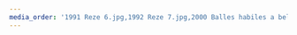 ```yaml
---
media_order: '1991 Reze 6.jpg,1992 Reze 7.jpg,2000 Balles habiles a belleville 3.jpg,2001 Bigoud N Jongle 2 - Thorigne-Fouillard.jpg,2002 Balles habiles a Belleville 5.jpg,2002 Bigoud N Jongle 3 - Vezin le Coquet.jpg,2002 Boudu.jpg,2003 Balles habiles a Belleville (photo).JPG,2003 Boudu.jpg,2003 Carvin 5e.jpg,2003 Carvin 5e 2.jpg,2003 Nonville.jpg,2003 Rencontre de Jongleurs - St Priest Ligoure.jpg,2004 Boudu.jpg,2004 Carvin 27e EJC.jpg,2004 Rencontre de jongleurs - St Priest Ligoure.jpg,2005 Balles habiles a Belleville.jpg,2005 Bordeaux - Jubil a jongle.jpg,2005 Boudu.jpg,2005 Chambery - Turlututu 4.jpg,2005 Nantes.jpg,2005 Nonville.jpg,2005 Rencontre de Jongleurs - St Priest Ligoure.JPG,2006 Affiche gluhwein1.jpg,2006 Balles habiles a Belleville.jpg,2006 Bordeaux - Jubil a Jongle.jpg,2006 Boudu.jpg,2006 Nantes.jpg,2006 Nantes Fly.jpg,2006 Nonville.jpg,2006 Tartajongle Vire.jpg,2007 Affiche gluhwein2.jpg,2007 Balle Habile a Belleville.jpg,2007 Bigoud N Jongle 6 - Vezin le Coquet.jpg,2007 Bordeaux - Passe la balle 1.jpg,2007 Boudu.jpg,2007 Faya.jpg,2007 Nantes.jpg,2007 Nonville.jpg,2007 Porspoder.png,2007 Rencontre de Jongleurs - St Priest Ligoure.jpg,2007 Strasbourg Hopla.jpg,2007 Tartajongle Ouistreham.jpg,2008 Affiche gluhwein3.jpg,2008 balle habile a Belleville.jpg,2008 Bigoud N Jongle 7 - Vezin le Coquet.jpg,2008 Boudu.jpg,2008 Carvin 10 - 1ere CFJ.jpg,2008 Circada.JPG,2008 EMTJ.jpg,2008 Faya.jpg,2008 Nonville.jpg,2008 Rencontre de Jongleurs - St Priest Ligoure.jpg,2008 SceneOuverte_Nantes.jpg,2008 Strasbourg Hopla.jpg,2008 Tartajongle Cherbourg.jpg,2009 Belleville Paris 100 Balles.jpg,2009 Bigoud N Jongle 8 - Vezin le Coquet.jpg,2009 Bordeaux - Passe la balle 2.jpg,2009 Carvin 11 - 2e CFJ.jpg,2009 EMTJ.jpg,2009 Faya.jpg,2009 Miniboudu.jpg,2009 Nonville.jpg,2009 SceneOuverte_Nantes.jpg,2009 Tartajongle Bagnoles.jpg,2009 Tours - 1 tours de pass pass.jpg,2009 visuel.jpg,2009 Visuel 2.jpg,2009 visuel 3.jpg,2010 Affiche gluhwein5.jpg,2010 Boudu.jpg,2010 Carvin 12.jpg,2010 Chambery - Turlututu 9.jpg,2010 EMTJ.jpg,2010 Jongle precise 4 (Precy sur Oise).jpg,2010 Nonville.jpg,2010 Poitiers Prohibition 9.jpg,2010 Rencontre de Jongleurs - St Priest Ligoure.jpg,2010 Strasbourg Hopla.jpg,2010 Tartajongle Dives.jpg,2010 West Coast convention - 3e CFJ.jpg,2011 - EMTJ.JPG,2011 Affiche gluhwein6.jpg,2011 Arts Haches 2e.jpg,2011 Bigoud N Jongle 10 - Vezin le Coquet - 4e CFJ.jpg,2011 Boudu.jpg,2011 Carvin 13.jpg,2011 Chambery - Turlututu 10.jpg,2011 Convention du bout du monde Brest.jpg,2011 Lyon -Au Bout Des Doigts 1.jpg,2011 Nar Rozho 3e.jpg,2011 Nonville.jpg,2011 Passe la Jongle a tes Voisins 1.jpg,2011 Poitiers Cowboys 10.jpg,2011 Poitiers Indiens 10.jpg,2011 Tartajongle Ouistreham.jpg,2012 affiche arts haches.jpg,2012 affiche gluhwein7.jpg,2012 Bigoud N Jongle 11 - Vezin le Coquet.jpg,2012 Boudu la Jongle 11 - Toulouse - 5e CFJ.jpg,2012 Chambery - Turlututu 11.jpg,2012 EMTJ.jpg,2012 Faibuli fest - St Priest Ligoure.jpg,2012 Jonglagogo (Troyes) 13.jpg,2012 Jonglibre - Bou 15.jpg,2012 Jonglissimo.jpg,2012 Jongl_O Pais - Vanosc 1.jpg,2012 Lyon -Au Bout Des Doigts 2.jpg,2012 nuits des troubadours.png,2012 OriantAJongle.JPG,2012 Passe la Jongle a tes Voisins 2.jpg,2012 Poitiers Freaks 11.jpg,2012 Tartajongle Beaumont.jpg,2013 Affiche gluhwein8.jpg,2013 Bordeaux - Passe la balle 6.jpg,2013 Boudu la Jongle 12 - Toulouse  - 38e EJC.jpg,2013 Jonglagogo (Troyes) 14.jpg,2013 Jonglibre - Bou 16.jpg,2013 Lyon - Au Bout Des Doigts 3.jpg,2013 Nancy - Bibasse 1.jpg,2013 Na Rozho.jpg,2013 Nonville Le jongleur est dans le pre 13.jpg,2013 Poitiers Pirates 12.jpg,2013 Tartajongle - Agneaux 8.jpg,2013 Tours - 2 tours de pass pass.jpg,2013 Vernoux- Prends ton pied des deux mains 1.jpg,2014 Affiche gluhwein9.jpg,2014 Bigoud N Jongle 12 - Vezin le Coquet.jpg,2014 Bordeaux - Passe la balle 7.jpg,2014 Jonglibre - Bou 17.jpg,2014 Jonglissimo.jpg,2014 Jongl_O Pais - Vanosc 2.jpg,2014 Lyon -Au Bout Des Doigts 4.jpg,2014 Nancy - Bibass 2 recto.jpg,2014 Nancy - Bibasse 2 verso.jpg,2014 Poitiers Super Heros (6e CFJ) 13.jpg,2014 Tours - 3 tour de pass-pass.jpg,2015 Affiche gluhwein10.jpg,2015 Angers - En Maine ta jongle 6.jpg,2015 Bigoud N Jongle 13 - Vezin le Coquet.jpg,2015 Bordeaux - Passe la balle 8.jpg,2015 CFJ 07(2015).jpg,2015 Jonglagogo (Troyes) 15.jpg,2015 jonglibre - Bou 18.jpg,2015 La laiterie.jpg,2015 Lyon -Au Bout Des Doigts 5.jpg,2015 Marseille jongle en tong.jpg,2015 Nancy - Bibasse 3.jpg,2015 Nonville Le jongleur est dans le pre 14.jpg,2015 Poitiers Steam Punk 14.jpg,2015 Vernoux - Prends ton ied des deux mains 2.jpg,2015 West Coast 2 Tous a l_ouest.png,2016 Affiche Gluhwein11.jpg,2016 Bigoud N Jongle 14 - Vezin le Coquet.jpg,2016 Carpentras - Jongle en Zik 0.jpg,2016 Jonglagogo (Troyes) 16.jpg,2016 Jongl_O Pais - Vanosc 3 - 8e CFJ.jpg,2016 Lyon -Au Bout Des Doigts 6.jpg,2016 Nancy - Bibasse 4.jpg,2016 Poitiers Jungle 15.jpg,2016 Tours - 4 tour de pass-pass.jpg,2016 West Coast Tous a l_envers.png,2017 Affiche Gluhwein12.jpg,2017 affiche jongleur est dans le pre.jpg,2017 affiche_cpj.jpg,2017 Bigoud N Jongle 15 - Vezin le Coquet.jpg,2017 Boudu la jongle 16 - Toulouse.jpg,2017 Carpentras - Jongle en Zik 1.jpg,2017 Chambery - Turlututu 12.jpg,2017 Cir_convivial.jpg,2017 Nancy - Bibasse 5.jpg,2017 Na rozho 4e.jpg,2017 Nonville Le jongleur est dans le pre 15.jpg,2017 Poitiers Chez papie et mamie 16.jpg,2017 West coast Tous al l_eau - 9e CFJ.png,2017 West Coast Tous a l_eau teaser.jpg,2017 West coast Tous a l_eau teaser 2.jpg,2018 5 tours de pass pass.jpg,2018 Affiche gluhwein13.jpg,2018 Boudu la jongle.jpg,2018 CFJ 10(2018).jpg,2018 C_Koi ce cirque.jpg,2018 Doubitchou.jpg,2018 Jongl_O Pais - Vanosc 4.jpg,2019 Affiche gluhwein14.jpg,2019 affiche turlututu.jpg,2019 CFJ 11 (2019).jpg,201920 CFJ 12(2019-2020).jpg,2020 affiche art hache.jpg,2020 affiche Boudu .jpg,2020 CFJ 13 (2020).jpg,2021 Balles a lez.jpg,2022 Rencontre Francilienne de Jonglerie.jpg'
---
```


